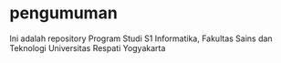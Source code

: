 # pengumuman
Ini adalah repository Program Studi S1 Informatika, Fakultas Sains dan Teknologi Universitas Respati Yogyakarta

